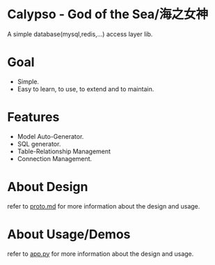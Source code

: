 # Calypso - God of the Sea/海之女神

A simple database(mysql,redis,...) access layer lib.

# Goal
+ Simple.
+ Easy to learn, to use, to extend and to maintain.

# Features
+ Model Auto-Generator.
+ SQL generator.
+ Table-Relationship Management
+ Connection Management.


# About Design
refer to [proto.md](./proto.md) for more information about the design and usage.

# About Usage/Demos
refer to [app.py](../app/app.py) for more information about the design and usage.
